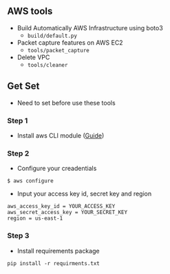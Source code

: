 ## AWS tools
- Build Automatically AWS Infrastructure using boto3
  - `build/default.py`
- Packet capture features on AWS EC2
  - `tools/packet_capture`
- Delete VPC
  - `tools/cleaner`
## Get Set
- Need to set before use these tools
### Step 1
- Install aws CLI module ([Guide](https://docs.aws.amazon.com/cli/latest/userguide/install-cliv2.html))
### Step 2
- Configure your creadentials
```shell script
$ aws configure
```
- Input your access key id, secret key and region
```shell script
aws_access_key_id = YOUR_ACCESS_KEY
aws_secret_access_key = YOUR_SECRET_KEY
region = us-east-1
```
### Step 3
- Install requirements package
```shell script
pip install -r requirments.txt
```